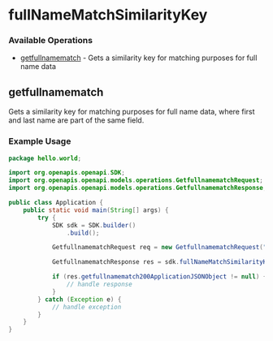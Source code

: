 # fullNameMatchSimilarityKey

### Available Operations

* [getfullnamematch](#getfullnamematch) - Gets a similarity key for matching purposes for full name data

## getfullnamematch

Gets a similarity key for matching purposes for full name data, where first and last name are part of the same field.

### Example Usage

```java
package hello.world;

import org.openapis.openapi.SDK;
import org.openapis.openapi.models.operations.GetfullnamematchRequest;
import org.openapis.openapi.models.operations.GetfullnamematchResponse;

public class Application {
    public static void main(String[] args) {
        try {
            SDK sdk = SDK.builder()
                .build();

            GetfullnamematchRequest req = new GetfullnamematchRequest("distinctio", "quibusdam");            

            GetfullnamematchResponse res = sdk.fullNameMatchSimilarityKey.getfullnamematch(req);

            if (res.getfullnamematch200ApplicationJSONObject != null) {
                // handle response
            }
        } catch (Exception e) {
            // handle exception
        }
    }
}
```
